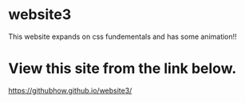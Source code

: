 # website3
This website expands on css fundementals and has some animation!!
# View this site from the link below.
https://githubhow.github.io/website3/